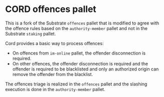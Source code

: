 # CORD offences pallet

This is a fork of the Substrate `offences` pallet that is modified to agree with the offence rules based on the `authority-member` pallet and not in the Substrate `staking` pallet.

Cord provides a basic way to process offences:

- On offences from `im-online` pallet, the offender disconnection is required.
- On other offences, the offender disconnection is required and the offender is required to be blacklisted and only an authorized origin can remove the offender from the blacklist.

The offences triage is realized in the `offences` pallet and the slashing execution is done in the `authority-member` pallet.
